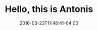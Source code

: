 ---
title: "Hello, this is Antonis"
layout: splash
permalink: 
date: 2016-03-23T11:48:41-04:00
header:
  overlay_color: "#000"
  overlay_image: assets/images/me/cartoon_rounded_homepage_right_small.png
  og_image: /assets/images/me/cartoon_rounded_homepage_og.png
  #height: 1200
  #width: 630
  #edit at https://pixlr.com/x/#editor
  #overlay_filter: 0
  actions:
    - label: "Send Me an Email"
      url: "mailto:antonisagg@outlook.com"
  #caption: "Photo credit: [**Unsplash**](https://unsplash.com)"
excerpt: "Talking about Business Intelligence, Data Science and how to enable data mindsets accross organisations."
intro: 
  - excerpt: "'All we have is data. All we can do is statistics.'"
---